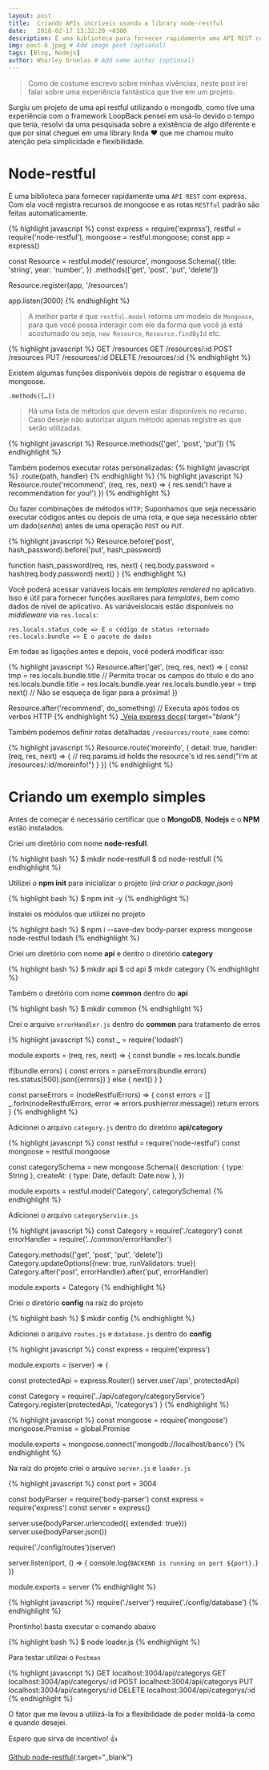 ```yaml
---
layout: post
title:  Criando APIs incríveis usando a library node-restful
date:   2018-02-17 13:32:20 +0300
description: É uma biblioteca para fornecer rapidamente uma API REST com express. Com ela você registra recursos de mongoose e as rotas RESTful padrão são feitas automaticamente. # Add post description (optional)
img: post-8.jpeg # Add image post (optional)
tags: [Blog, Nodejs]
author: Wharley Ornelas # Add name author (optional)
---
```


> Como de costume escrevo sobre minhas vivências, neste post irei falar sobre uma experiência fantástica que tive em um projeto.

Surgiu um projeto de uma api restful utilizando o mongodb, como tive uma experiência com o framework LoopBack pensei em usá-lo devido o tempo que teria, resolvi da uma pesquisada sobre a existência de algo diferente e que por sinal cheguei em uma library linda :heart: que me chamou muito atenção pela simplicidade e flexibilidade.

# Node-restful

É uma biblioteca para fornecer rapidamente uma `API REST` com express. Com ela você registra recursos de mongoose e as rotas `RESTful` padrão são feitas automaticamente.

{% highlight javascript %}
const express = require('express'),
    restful = require('node-restful'),
    mongoose = restful.mongoose;
const app = express()

const Resource = restful.model('resource', mongoose.Schema({
    title: 'string',
    year: 'number',
  })
  .methods(['get', 'post', 'put', 'delete'])

Resource.register(app, '/resources')

app.listen(3000)
{% endhighlight %}

> A melhor parte é que `restful.model` retorna um modelo de `Mongoose`, para que você possa interagir com ele da forma que você já está acostumado ou seja, `new Resource`, `Resource.findById` etc.

{% highlight javascript %}
GET /resources
GET /resources/:id
POST /resources
PUT /resources/:id
DELETE /resources/:id
{% endhighlight %}

Existem algumas funções disponíveis depois de registrar o esquema de mongoose.

```
.methods([…])
```

> Há uma lista de métodos que devem estar disponíveis no recurso. Caso deseje não autorizar algum método apenas registre as que serão utilizadas.

{% highlight javascript %}
Resource.methods(['get', 'post', 'put'])
{% endhighlight %}

Também podemos executar rotas personalizadas:
{% highlight javascript %}
.route(path, handler)
{% endhighlight %}
{% highlight javascript %}
Resource.route('recommend', (req, res, next) => {
  res.send('I have a recommendation for you!')
})
{% endhighlight %}

Ou fazer combinações de métodos `HTTP`; Suponhamos que seja necessário executar códigos antes ou depois de uma rota, e que seja necessário obter um dado(_senha_) antes de uma operação `POST` ou `PUT`.

{% highlight javascript %}
Resource.before('post', hash_password).before('put', hash_password)

function hash_password(req, res, next) {
  req.body.password = hash(req.body.password)
  next()
}
{% endhighlight %}

Você poderá acessar variáveis ​​locais em _templates rendered_ no aplicativo. Isso é útil para fornecer funções auxiliares para _templates_, bem como dados de nível de aplicativo. As variáveis ​​locais estão disponíveis no _middleware_ via `res.locals`:

```
res.locals.status_code => É o código de status retornado
res.locals.bundle => É o pacote de dados
```

Em todas as ligações antes e depois, você poderá modificar isso:

{% highlight javascript %}
Resource.after('get', (req, res, next) => {
  const tmp = res.locals.bundle.title // Permita trocar os campos do título e do ano
  res.locals.bundle.title = res.locals.bundle.year
  res.locals.bundle.year = tmp
  next() // Não se esqueça de ligar para a próxima!
})

Resource.after('recommend', do_something) // Executa após todos os verbos HTTP
{% endhighlight %}
_[Veja express docs][express]{:target="_blank"}_

Também podemos definir rotas detalhadas `/resources/route_name` como:

{% highlight javascript %}
Resource.route('moreinfo', {
    detail: true,
    handler: (req, res, next) => {
        // req.params.id holds the resource's id
        res.send("I'm at /resources/:id/moreinfo!")
    }
})
{% endhighlight %}

# Criando um exemplo simples

Antes de começar é necessário certificar que o **MongoDB**, **Nodejs** e o **NPM** estão instalados.

Criei um diretório com nome **node-resfull**.

{% highlight bash %}
$ mkdir node-restfull 
$ cd node-restfull
{% endhighlight %}

Utilizei o **npm init** para inicializar o projeto (_irá criar o package.json_)

{% highlight bash %}
$ npm init -y
{% endhighlight %}

Instalei os módulos que utilizei no projeto

{% highlight bash %}
$ npm i --save-dev body-parser express mongoose node-restful lodash
{% endhighlight %}

Criei um diretório com nome **api** e dentro o diretório **category**

{% highlight bash %}
$ mkdir api
$ cd api
$ mkdir category
{% endhighlight %}

Também o diretório com nome **common** dentro do **api**

{% highlight bash %}
$ mkdir common
{% endhighlight %}

Crei o arquivo `errorHandler.js` dentro do **common** para tratamento de erros

{% highlight javascript %}
const _ = require('lodash')

module.exports = (req, res, next) => {
  const bundle = res.locals.bundle

  if(bundle.errors) {
    const errors = parseErrors(bundle.errors)
    res.status(500).json({errors})
  } else {
      next()
  }
}

const parseErrors = (nodeRestfulErrors) => {
  const errors = []
  _.forIn(nodeRestfulErrors, error => errors.push(error.message))
  return errors
}
{% endhighlight %}

Adicionei o arquivo `category.js` dentro do diretório **api/category**

{% highlight javascript %}
const restful = require('node-restful')
const mongoose = restful.mongoose

const categorySchema = new mongoose.Schema({
	description: { type: String },
	createAt: { type: Date, default: Date.now },
})

module.exports = restful.model('Category', categorySchema)
{% endhighlight %}

Adicionei o arquivo `categoryService.js`

{% highlight javascript %}
const Category = require('./category')
const errorHandler = require('../common/errorHandler')

Category.methods(['get', 'post', 'put', 'delete'])
Category.updateOptions({new: true, runValidators: true})
Category.after('post', errorHandler).after('put', errorHandler)

module.exports = Category
{% endhighlight %}

Criei o diretório **config** na raíz do projeto

{% highlight bash %}
$ mkdir config
{% endhighlight %}

Adicionei o arquivo `routes.js` e `database.js` dentro do **config**

{% highlight javascript %}
const express = require('express')

module.exports = (server) => {

  const protectedApi = express.Router()
  server.use('/api', protectedApi)

  const Category = require('../api/category/categoryService')
  Category.register(protectedApi, '/categorys')
}
{% endhighlight %}

{% highlight javascript %}
const mongoose = require('mongoose')
mongoose.Promise = global.Promise

module.exports = mongoose.connect('mongodb://localhost/banco')
{% endhighlight %}

Na raíz do projeto criei o arquivo `server.js` e `loader.js`

{% highlight javascript %}
const port = 3004

const bodyParser = require('body-parser')
const express = require('express')
const server = express()

server.use(bodyParser.urlencoded({ extended: true}))
server.use(bodyParser.json())

require('./config/routes')(server)

server.listen(port, () => {
	console.log(`BACKEND is running on port ${port}.`)
})

module.exports = server
{% endhighlight %}

{% highlight javascript %}
require('./server')
require('./config/database')
{% endhighlight %}

Prontinho! basta executar o comando abaixo

{% highlight bash %}
$ node loader.js
{% endhighlight %}

Para testar utilizei o `Postman`

{% highlight javascript %}
GET localhost:3004/api/categorys
GET localhost:3004/api/categorys/:id
POST localhost:3004/api/categorys
PUT localhost:3004/api/categorys/:id
DELETE localhost:3004/api/categorys/:id
{% endhighlight %}

O fator que me levou a utilizá-la foi a flexibilidade de poder moldá-la como e quando desejei.

Espero que sirva de incentivo! :+1:

[Github node-restful](https://github.com/baugarten/node-restful){:target="_blank"}


[express]: http://expressjs.com/en/api.html